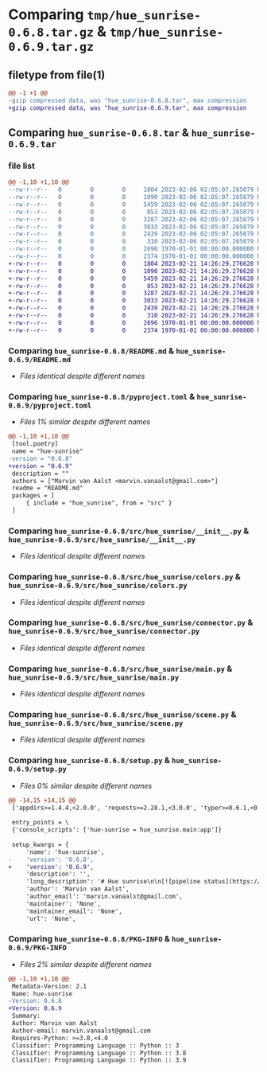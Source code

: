 # Comparing `tmp/hue_sunrise-0.6.8.tar.gz` & `tmp/hue_sunrise-0.6.9.tar.gz`

## filetype from file(1)

```diff
@@ -1 +1 @@
-gzip compressed data, was "hue_sunrise-0.6.8.tar", max compression
+gzip compressed data, was "hue_sunrise-0.6.9.tar", max compression
```

## Comparing `hue_sunrise-0.6.8.tar` & `hue_sunrise-0.6.9.tar`

### file list

```diff
@@ -1,10 +1,10 @@
--rw-r--r--   0        0        0     1804 2023-02-06 02:05:07.265079 hue_sunrise-0.6.8/README.md
--rw-r--r--   0        0        0     1090 2023-02-06 02:05:07.265079 hue_sunrise-0.6.8/pyproject.toml
--rw-r--r--   0        0        0     5459 2023-02-06 02:05:07.265079 hue_sunrise-0.6.8/src/hue_sunrise/__init__.py
--rw-r--r--   0        0        0      853 2023-02-06 02:05:07.265079 hue_sunrise-0.6.8/src/hue_sunrise/colors.py
--rw-r--r--   0        0        0     3287 2023-02-06 02:05:07.265079 hue_sunrise-0.6.8/src/hue_sunrise/connector.py
--rw-r--r--   0        0        0     3033 2023-02-06 02:05:07.265079 hue_sunrise-0.6.8/src/hue_sunrise/main.py
--rw-r--r--   0        0        0     2439 2023-02-06 02:05:07.265079 hue_sunrise-0.6.8/src/hue_sunrise/scene.py
--rw-r--r--   0        0        0      310 2023-02-06 02:05:07.265079 hue_sunrise-0.6.8/src/hue_sunrise/state.py
--rw-r--r--   0        0        0     2696 1970-01-01 00:00:00.000000 hue_sunrise-0.6.8/setup.py
--rw-r--r--   0        0        0     2374 1970-01-01 00:00:00.000000 hue_sunrise-0.6.8/PKG-INFO
+-rw-r--r--   0        0        0     1804 2023-02-21 14:26:29.276628 hue_sunrise-0.6.9/README.md
+-rw-r--r--   0        0        0     1090 2023-02-21 14:26:29.276628 hue_sunrise-0.6.9/pyproject.toml
+-rw-r--r--   0        0        0     5459 2023-02-21 14:26:29.276628 hue_sunrise-0.6.9/src/hue_sunrise/__init__.py
+-rw-r--r--   0        0        0      853 2023-02-21 14:26:29.276628 hue_sunrise-0.6.9/src/hue_sunrise/colors.py
+-rw-r--r--   0        0        0     3287 2023-02-21 14:26:29.276628 hue_sunrise-0.6.9/src/hue_sunrise/connector.py
+-rw-r--r--   0        0        0     3033 2023-02-21 14:26:29.276628 hue_sunrise-0.6.9/src/hue_sunrise/main.py
+-rw-r--r--   0        0        0     2439 2023-02-21 14:26:29.276628 hue_sunrise-0.6.9/src/hue_sunrise/scene.py
+-rw-r--r--   0        0        0      310 2023-02-21 14:26:29.276628 hue_sunrise-0.6.9/src/hue_sunrise/state.py
+-rw-r--r--   0        0        0     2696 1970-01-01 00:00:00.000000 hue_sunrise-0.6.9/setup.py
+-rw-r--r--   0        0        0     2374 1970-01-01 00:00:00.000000 hue_sunrise-0.6.9/PKG-INFO
```

### Comparing `hue_sunrise-0.6.8/README.md` & `hue_sunrise-0.6.9/README.md`

 * *Files identical despite different names*

### Comparing `hue_sunrise-0.6.8/pyproject.toml` & `hue_sunrise-0.6.9/pyproject.toml`

 * *Files 1% similar despite different names*

```diff
@@ -1,10 +1,10 @@
 [tool.poetry]
 name = "hue-sunrise"
-version = "0.6.8"
+version = "0.6.9"
 description = ""
 authors = ["Marvin van Aalst <marvin.vanaalst@gmail.com>"]
 readme = "README.md"
 packages = [
     { include = "hue_sunrise", from = "src" }
 ]
```

### Comparing `hue_sunrise-0.6.8/src/hue_sunrise/__init__.py` & `hue_sunrise-0.6.9/src/hue_sunrise/__init__.py`

 * *Files identical despite different names*

### Comparing `hue_sunrise-0.6.8/src/hue_sunrise/colors.py` & `hue_sunrise-0.6.9/src/hue_sunrise/colors.py`

 * *Files identical despite different names*

### Comparing `hue_sunrise-0.6.8/src/hue_sunrise/connector.py` & `hue_sunrise-0.6.9/src/hue_sunrise/connector.py`

 * *Files identical despite different names*

### Comparing `hue_sunrise-0.6.8/src/hue_sunrise/main.py` & `hue_sunrise-0.6.9/src/hue_sunrise/main.py`

 * *Files identical despite different names*

### Comparing `hue_sunrise-0.6.8/src/hue_sunrise/scene.py` & `hue_sunrise-0.6.9/src/hue_sunrise/scene.py`

 * *Files identical despite different names*

### Comparing `hue_sunrise-0.6.8/setup.py` & `hue_sunrise-0.6.9/setup.py`

 * *Files 0% similar despite different names*

```diff
@@ -14,15 +14,15 @@
 ['appdirs>=1.4.4,<2.0.0', 'requests>=2.28.1,<3.0.0', 'typer>=0.6.1,<0.7.0']
 
 entry_points = \
 {'console_scripts': ['hue-sunrise = hue_sunrise.main:app']}
 
 setup_kwargs = {
     'name': 'hue-sunrise',
-    'version': '0.6.8',
+    'version': '0.6.9',
     'description': '',
     'long_description': '# Hue sunrise\n\n[![pipeline status](https://gitlab.com/marvin.vanaalst/hue-sunrise/badges/main/pipeline.svg)](https://gitlab.com/marvin.vanaalst/hue-sunrise/-/commits/main)\n[![coverage report](https://gitlab.com/marvin.vanaalst/hue-sunrise/badges/main/coverage.svg)](https://gitlab.com/marvin.vanaalst/hue-sunrise/-/commits/main)\n[![PyPi](https://img.shields.io/pypi/v/hue-sunrise)](https://pypi.org/project/hue-sunrise/)\n[![Code style: black](https://img.shields.io/badge/code%20style-black-000000.svg)](https://github.com/psf/black)\n[![Checked with mypy](http://www.mypy-lang.org/static/mypy_badge.svg)](http://mypy-lang.org/)\n[![Downloads](https://pepy.tech/badge/hue-sunrise)](https://pepy.tech/project/hue-sunrise)\n\nEnjoy waking up more gently by having your [philips hue](https://www.philips-hue.com/de-de) lights simulate a sunrise.\n\n## Installation\n\n```bash\npip install hue-sunrise\n```\n\n## Usage\n\nFirst register your Hue bridge interactively\n\n```bash\nhue-sunrise register\n```\n\nThen simply call it with\n\n```bash\nhue-sunrise run\n```\n\nAnd view the config using\n\n```bash\nhue-sunrise config show\n```\n\nIf you want to change the configuration use\n\n```bash\nhue-sunrise config ip               # IP address of your Hue bridge\nhue-sunrise config lights           # lights which should participate\nhue-sunrise config scene-length     # how many minutes the sunrise should take\nhue-sunrise config afterglow        # how many minutes to stay lit after the sunrise\n```\n\nor, if you want to change where the configuration files are stored use the following environment variables\n\n```bash\nHS_CONFIG_PATH\nHS_LOG_PATH\n```\n\n\nAnd finally if anything failed an you need to manually switch of the lights use\n\n```bash\nhue-sunrise shutdown\n```\n\n## Thanks\n\nThe beautiful CLI is due to [typer](https://typer.tiangolo.com/).\n',
     'author': 'Marvin van Aalst',
     'author_email': 'marvin.vanaalst@gmail.com',
     'maintainer': 'None',
     'maintainer_email': 'None',
     'url': 'None',
```

### Comparing `hue_sunrise-0.6.8/PKG-INFO` & `hue_sunrise-0.6.9/PKG-INFO`

 * *Files 2% similar despite different names*

```diff
@@ -1,10 +1,10 @@
 Metadata-Version: 2.1
 Name: hue-sunrise
-Version: 0.6.8
+Version: 0.6.9
 Summary: 
 Author: Marvin van Aalst
 Author-email: marvin.vanaalst@gmail.com
 Requires-Python: >=3.8,<4.0
 Classifier: Programming Language :: Python :: 3
 Classifier: Programming Language :: Python :: 3.8
 Classifier: Programming Language :: Python :: 3.9
```

